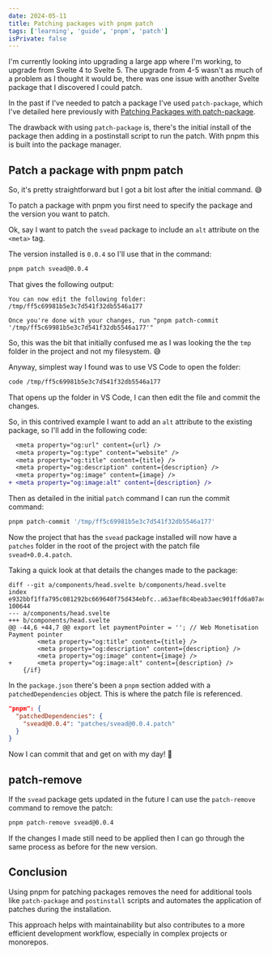 ```yaml
---
date: 2024-05-11
title: Patching packages with pnpm patch
tags: ['learning', 'guide', 'pnpm', 'patch']
isPrivate: false
---
```


I'm currently looking into upgrading a large app where I'm working, to
upgrade from Svelte 4 to Svelte 5. The upgrade from 4-5 wasn't as much
of a problem as I thought it would be, there was one issue with
another Svelte package that I discovered I could patch.

In the past if I've needed to patch a package I've used
`patch-package`, which I've detailed here previously with
[Patching Packages with patch-package](https://scottspence.com/posts/patching-packages).

The drawback with using `patch-package` is, there's the initial
install of the package then adding in a postinstall script to run the
patch. With pnpm this is built into the package manager.

## Patch a package with pnpm patch

So, it's pretty straightforward but I got a bit lost after the initial
command. 😅

To patch a package with pnpm you first need to specify the package and
the version you want to patch.

Ok, say I want to patch the `svead` package to include an `alt`
attribute on the `<meta>` tag.

The version installed is `0.0.4` so I'll use that in the command:

```bash
pnpm patch svead@0.0.4
```

That gives the following output:

```text
You can now edit the following folder: /tmp/ff5c69981b5e3c7d541f32db5546a177

Once you're done with your changes, run "pnpm patch-commit '/tmp/ff5c69981b5e3c7d541f32db5546a177'"
```

So, this was the bit that initially confused me as I was looking the
the `tmp` folder in the project and not my filesystem. 😅

Anyway, simplest way I found was to use VS Code to open the folder:

```bash
code /tmp/ff5c69981b5e3c7d541f32db5546a177
```

That opens up the folder in VS Code, I can then edit the file and
commit the changes.

So, in this contrived example I want to add an `alt` attribute to the
existing package, so I'll add in the following code:

```diff
  <meta property="og:url" content={url} />
  <meta property="og:type" content="website" />
  <meta property="og:title" content={title} />
  <meta property="og:description" content={description} />
  <meta property="og:image" content={image} />
+ <meta property="og:image:alt" content={description} />
```

Then as detailed in the initial `patch` command I can run the commit
command:

```bash
pnpm patch-commit '/tmp/ff5c69981b5e3c7d541f32db5546a177'
```

Now the project that has the `svead` package installed will now have a
`patches` folder in the root of the project with the patch file
`svead+0.0.4.patch`.

Taking a quick look at that details the changes made to the package:

```git
diff --git a/components/head.svelte b/components/head.svelte
index e932bbf1ffa795c081292bc669640f75d434ebfc..a63aef8c4beab3aec901ffd6a07ace0e0db845d8 100644
--- a/components/head.svelte
+++ b/components/head.svelte
@@ -44,6 +44,7 @@ export let paymentPointer = ''; // Web Monetisation Payment pointer
 		<meta property="og:title" content={title} />
 		<meta property="og:description" content={description} />
 		<meta property="og:image" content={image} />
+		<meta property="og:image:alt" content={description} />
 	{/if}
```

In the `package.json` there's been a `pnpm` section added with a
`patchedDependencies` object. This is where the patch file is
referenced.

```json
"pnpm": {
  "patchedDependencies": {
    "svead@0.0.4": "patches/svead@0.0.4.patch"
  }
}
```

Now I can commit that and get on with my day! 🥳

## patch-remove

If the `svead` package gets updated in the future I can use the
`patch-remove` command to remove the patch:

```bash
pnpm patch-remove svead@0.0.4
```

If the changes I made still need to be applied then I can go through
the same process as before for the new version.

## Conclusion

Using pnpm for patching packages removes the need for additional tools
like `patch-package` and `postinstall` scripts and automates the
application of patches during the installation.

This approach helps with maintainability but also contributes to a
more efficient development workflow, especially in complex projects or
monorepos.
